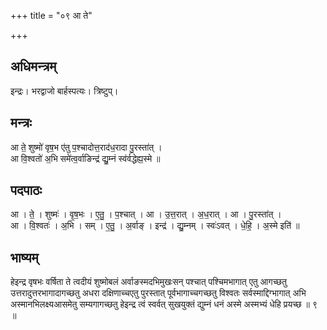 +++
title = "०९ आ ते"

+++
## अधिमन्त्रम्
इन्द्रः। भरद्वाजो बार्हस्पत्यः। त्रिष्टुप्।

## मन्त्रः
आ ते॒ शुष्मो॑ वृष॒भ ए॑तु प॒श्चादोत्त॒राद॑ध॒रादा पु॒रस्ता॑त् ।  
आ वि॒श्वतो॑ अ॒भि समे॑त्व॒र्वाङिन्द्र॑ द्यु॒म्नं स्व॑र्वद्धेह्य॒स्मे ॥

## पदपाठः
आ । ते॒ । शुष्मः॑ । वृ॒ष॒भः । ए॒तु॒ । प॒श्चात् । आ । उ॒त्त॒रात् । अ॒ध॒रात् । आ । पु॒रस्ता॑त् ।  
आ । वि॒श्वतः॑ । अ॒भि । सम् । ए॒तु॒ । अ॒र्वाङ् । इन्द्र॑ । द्यु॒म्नम् । स्वः॑ऽवत् । धे॒हि॒ । अ॒स्मे इति॑ ॥

## भाष्यम्
हेइन्द्र वृषभः वर्षिता ते त्वदीयं शुष्मोबलं अर्वाङस्मदभिमुखःसन् पश्चात् पश्चिमभागात् एतु आगच्छतु उत्तरादुत्तरभागादागच्छतु अधरा दक्षिणाच्चएतु पुरस्तात् पूर्वभागाच्चगच्छतु विश्वतः सर्वस्माद्दिग्भागात् अभि अस्मानभिलक्ष्यआसमेतु सम्यगागच्छतु हेइन्द्र त्वं स्वर्वत् सुखयुक्तं द्युम्नं धनं अस्मे अस्मभ्यं धेहि प्रयच्छ ॥ ९ ॥